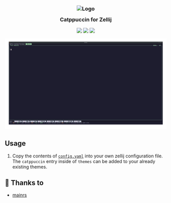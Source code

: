 <h3 align="center">
	<img src="https://raw.githubusercontent.com/catppuccin/catppuccin/dev/assets/logos/exports/1544x1544_circle.png" width="100" alt="Logo"/><br/>
	<img src="https://raw.githubusercontent.com/catppuccin/catppuccin/dev/assets/misc/transparent.png" height="30" width="0px"/>
	Catppuccin for Zellij
	<img src="https://raw.githubusercontent.com/catppuccin/catppuccin/dev/assets/misc/transparent.png" height="30" width="0px"/>
</h3>

<p align="center">
    <a href="https://github.com/catppuccin/zellij/stargazers"><img src="https://img.shields.io/github/stars/catppuccin/zellij?colorA=1e1e28&colorB=c9cbff&style=for-the-badge&logo=starship style=for-the-badge"></a>
    <a href="https://github.com/catppuccin/zellij/issues"><img src="https://img.shields.io/github/issues/catppuccin/zellij?colorA=1e1e28&colorB=f7be95&style=for-the-badge"></a>
    <a href="https://github.com/catppuccin/zellij/contributors"><img src="https://img.shields.io/github/contributors/catppuccin/zellij?colorA=1e1e28&colorB=b1e1a6&style=for-the-badge"></a>
</p>

<p align="center">
  <img src="assets/preview.png"/>
</p>

## Usage

1. Copy the contents of [`config.yaml`](https://github.com/catppuccin/zellij/blob/main/config.yaml) into your own zellij configuration file. The `catppuccin` entry inside of `themes` can be added to your already existing themes.

## 💝 Thanks to

-   [mainrs](https://github.com/mainrs)
